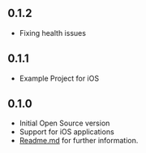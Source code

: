 ## 0.1.2

* Fixing health issues

## 0.1.1

* Example Project for iOS

## 0.1.0

* Initial Open Source version
* Support for iOS applications
* [Readme.md](../README.md "Goto README.md") for further information.